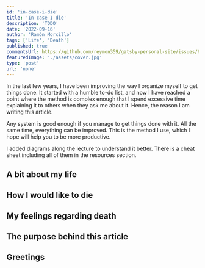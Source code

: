```yaml
---
id: 'in-case-i-die'
title: 'In case I die'
description: 'TODO'
date: '2022-09-16'
author: 'Ramón Morcillo'
tags: ['Life', 'Death']
published: true
commentsUrl: https://github.com/reymon359/gatsby-personal-site/issues/683
featuredImage: './assets/cover.jpg'
type: 'post'
url: 'none'
---
```


In the last few years, I have been improving the way I organize myself to get things done. It started with a humble to-do list, and now I have reached a point where the method is complex enough that I spend excessive time explaining it to others when they ask me about it. Hence, the reason I am writing this article. 

Any system is good enough if you manage to get things done with it. All the same time, everything can be improved. This is the method I use, which I hope will help you to be more productive.

I added diagrams along the lecture to understand it better. There is a cheat sheet including all of them in the resources section.

## A bit about my life

## How I would like to die 

## My feelings regarding death

## The purpose behind this article

## Greetings
